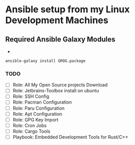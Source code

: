 # Ansible setup from my Linux Development Machines


## Required Ansible Galaxy Modules

-
```shell
ansible-galaxy install GROG.package
```


### TODO

- [ ] Role: All My Open Source projects Download
- [ ] Role: Jetbrains-Toolbox install on ubuntu
- [ ] Role: SSH Config
- [ ] Role: Pacman Configuration
- [ ] Role: Paru Configuration
- [ ] Role: Apt Configuration
- [ ] Role: GPG Key Import
- [ ] Role: Cron Jobs
- [ ] Role: Cargo Tools
- [ ] Playbook: Embedded Development Tools for Rust/C++
